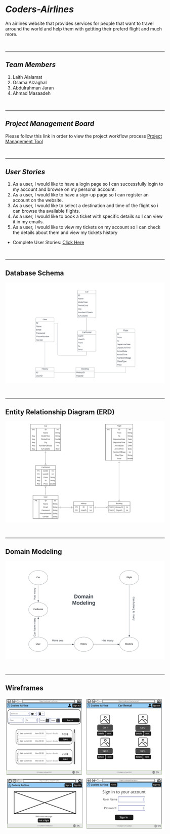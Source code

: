 # ***Coders-Airlines***

An airlines website that provides services for people that want to travel arround the world and help them with gettting their preferd flight and much more.

<br>
<hr>


## ***Team Members***

1. Laith Alalamat
2. Osama Alzaghal
3. Abdulrahman Jaran
4. Ahmad Masaadeh

<br>
<hr>

## ***Project Management Board***

Please follow this link in order to view the project workflow process  [Project Management Tool](https://trello.com/invite/b/YQx4V2m7/ebb758eff23a6104a4e9d658a1845ab3/project-workflow)


<br>
<hr>

## ***User Stories***

1. As a user, I would like to have a login page so I can successfully login to my account and browse on my personal account.
2. As a user, I would like to have a sign-up page so I can register an account on the website.
3. As a user, I would like to select a destination and time of the flight so i can browse tha available flights.
4. As a user, I would like to book a ticket with specific details so I can view it in my emails.
5. As a user, I would like to view my tickets on my account so I can check the details about them and view my tickets history



* Complete User Stories: [Click Here](./Documents/User-Stories.md)


<br>
<hr>

## Database Schema

![Database Schema](./assets/schema.png)

<br>
<hr>

## Entity Relationship Diagram (ERD)

![ERD](./assets/ERD.png)

<br>
<hr>

## Domain Modeling

![Domain Modeling](./assets/Domain.png)

<br>
<hr>

## Wireframes

![Wireframes](./assets/Wireframes.jpg)